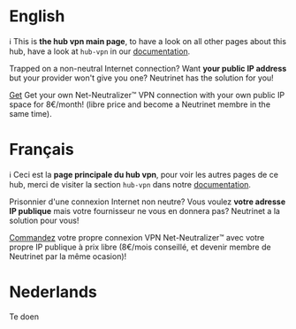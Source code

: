 <!-- TITLE: hub vpn -->
<!-- SUBTITLE: Net-Neutralizer -->

# English
:information_source: This is **the hub vpn main page**, to have a look on all other pages about this hub, have a look at `hub-vpn` in our [documentation](all).

Trapped on a non-neutral Internet connection?
Want **your public IP address** but your provider won't give you one?
Neutrinet has the solution for you!

[Get](vpn/order) Get your own Net-Neutralizer™ VPN connection with your own public IP space for 8€/month! (libre price and become a Neutrinet membre in the same time).
# Français
:information_source: Ceci est la **page principale du hub vpn**, pour voir les autres pages de ce hub, merci de visiter la section `hub-vpn` dans notre [documentation](all).

Prisonnier d'une connexion Internet non neutre?
Vous voulez **votre adresse IP publique** mais votre fournisseur ne vous en donnera pas?
Neutrinet a la solution pour vous!

[Commandez](vpn/commander) votre propre connexion VPN  Net-Neutralizer™ avec votre propre IP publique à prix libre (8€/mois conseillé, et devenir membre de Neutrinet par la même ocasion)!

# Nederlands
Te doen